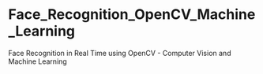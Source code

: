 # Face_Recognition_OpenCV_Machine_Learning
Face Recognition in Real Time using OpenCV - Computer Vision and Machine Learning
